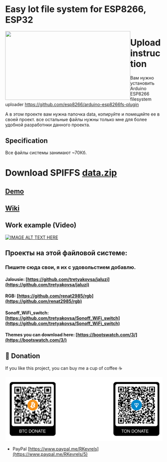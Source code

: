 # Easy Iot file system for ESP8266, ESP32

<a href="https://raw.githubusercontent.com/renat2985/easy_Iot_file_system/master/img/screen4.png"><img src="https://raw.githubusercontent.com/renat2985/easy_Iot_file_system/master/img/screen4.png" align="left" height="220" width="400" ></a>


# Upload instruction
Вам нужно установить Arduino ESP8266 filesystem uploader
https://github.com/esp8266/arduino-esp8266fs-plugin

А в этом проекте вам нужна папочка data, копируйте и помещяйте ее в своей проект. все остальные файлы нужны только мне для более удобной разработнки данного проекта.


## 
## Specification
Все файлы системы занимают ~70Кб.




# Download SPIFFS [data.zip](https://github.com/renat2985/easy_Iot_file_system/raw/master/data.zip)

## [Demo](http://backup.privet.lv/easy_Iot_file_system/index.htm)

## [Wiki](https://github.com/renat2985/easy_Iot_file_system/wiki)



## Work example (Video)

[![IMAGE ALT TEXT HERE](https://img.youtube.com/vi/rNLlpkg2BGI/0.jpg)](https://www.youtube.com/playlist?list=PL6NJTNxbvy-IPTDQk8XjTV41oRrFafrRi)




## Проекты на этой файловой системе:

### Пишите сюда свои, я их с удовольстием добавлю.

#### Jalousie: [https://github.com/tretyakovsa/jaluzi](https://github.com/tretyakovsa/jaluzi)

#### RGB: [https://github.com/renat2985/rgb](https://github.com/renat2985/rgb)

#### Sonoff_WiFi_switch: [https://github.com/tretyakovsa/Sonoff_WiFi_switch](https://github.com/tretyakovsa/Sonoff_WiFi_switch) 


#### Themes you can download here: [https://bootswatch.com/3/](https://bootswatch.com/3/)



## :battery: Donation

If you like this project, you can buy me a cup of coffee :coffee:

<img src="https://github.com/renat2985/toncoin_payment/blob/main/doc/donate.png" width="700px">

- PayPal [https://www.paypal.me/RKevrels](https://www.paypal.me/RKevrels/5)
